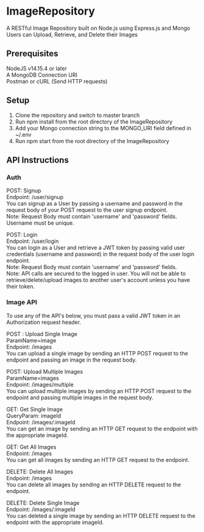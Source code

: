 # ImageRepository
A RESTful Image Repository built on Node.js using Express.js and Mongo  
Users can Upload, Retrieve, and Delete their Images  

## Prerequisites
NodeJS v14.15.4 or later  
A MongoDB Connection URI  
Postman or cURL (Send HTTP requests)  

## Setup
1. Clone the repository and switch to master branch
2. Run npm install from the root directory of the ImageRepository
3. Add your Mongo connection string to the MONGO_URI field defined in ~/.env
4. Run npm start from the root directory of the ImageRepository

## API Instructions  

### Auth  
POST: Signup  
Endpoint: /user/signup  
You can signup as a User by passing a username and password in the request body of your POST request to the user signup endpoint.  
Note: Request Body must contain 'username' and 'password' fields. Username must be unique.

POST: Login  
Endpoint: /user/login  
You can login as a User and retrieve a JWT token by passing valid user credentials (username and password) in the request body of the user login endpoint.  
Note: Request Body must contain 'username' and 'password' fields.  
Note: API calls are secured to the logged in user. You will not be able to retrieve/delete/upload images to another user's account unless you have their token.  

### Image API  
To use any of the API's below, you must pass a valid JWT token in an Authorization request header.    

POST : Upload Single Image     
ParamName=image  
Endpoint: /images  
You can upload a single image by sending an HTTP POST request to the endpoint and passing an image in the request body.  

POST: Upload Multiple Images  
ParamName=images  
Endpoint: /images/multiple  
You can upload multiple images by sending an HTTP POST request to the endpoint and passing multiple images in the request body.  

GET: Get Single Image  
QueryParam: imageId  
Endpoint: /images/:imageId  
You can get an image by sending an HTTP GET request to the endpoint with the appropriate imageId.

GET: Get All Images  
Endpoint: /images  
You can get all images by sending an HTTP GET request to the endpoint.  

DELETE: Delete All Images  
Endpoint: /images  
You can delete all images by sending an HTTP DELETE request to the endpoint.  

DELETE: Delete Single Image  
Endpoint: /images/:imageId  
You can deleted a single image by sending an HTTP DELETE request to the endpoint with the appropriate imageId.

